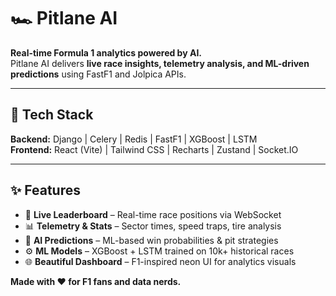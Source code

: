 # 🏎️ Pitlane AI

**Real-time Formula 1 analytics powered by AI.**  
Pitlane AI delivers **live race insights, telemetry analysis, and ML-driven predictions** using FastF1 and Jolpica APIs.

---

## 🚀 Tech Stack

**Backend:** Django | Celery | Redis | FastF1 | XGBoost | LSTM  
**Frontend:** React (Vite) | Tailwind CSS | Recharts | Zustand | Socket.IO  

---

## ✨ Features

- 🏁 **Live Leaderboard** – Real-time race positions via WebSocket  
- 📊 **Telemetry & Stats** – Sector times, speed traps, tire analysis  
- 🔮 **AI Predictions** – ML-based win probabilities & pit strategies  
- ⚙️ **ML Models** – XGBoost + LSTM trained on 10k+ historical races  
- 🌐 **Beautiful Dashboard** – F1-inspired neon UI for analytics visuals

**Made with ❤️ for F1 fans and data nerds.**
